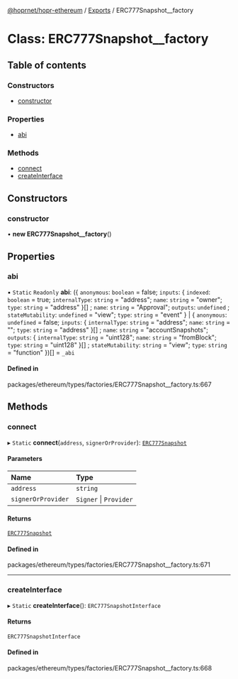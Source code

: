 [@hoprnet/hopr-ethereum](../README.md) / [Exports](../modules.md) / ERC777Snapshot\_\_factory

# Class: ERC777Snapshot\_\_factory

## Table of contents

### Constructors

- [constructor](ERC777Snapshot__factory.md#constructor)

### Properties

- [abi](ERC777Snapshot__factory.md#abi)

### Methods

- [connect](ERC777Snapshot__factory.md#connect)
- [createInterface](ERC777Snapshot__factory.md#createinterface)

## Constructors

### constructor

• **new ERC777Snapshot__factory**()

## Properties

### abi

▪ `Static` `Readonly` **abi**: ({ `anonymous`: `boolean` = false; `inputs`: { `indexed`: `boolean` = true; `internalType`: `string` = "address"; `name`: `string` = "owner"; `type`: `string` = "address" }[] ; `name`: `string` = "Approval"; `outputs`: `undefined` ; `stateMutability`: `undefined` = "view"; `type`: `string` = "event" } \| { `anonymous`: `undefined` = false; `inputs`: { `internalType`: `string` = "address"; `name`: `string` = ""; `type`: `string` = "address" }[] ; `name`: `string` = "accountSnapshots"; `outputs`: { `internalType`: `string` = "uint128"; `name`: `string` = "fromBlock"; `type`: `string` = "uint128" }[] ; `stateMutability`: `string` = "view"; `type`: `string` = "function" })[] = `_abi`

#### Defined in

packages/ethereum/types/factories/ERC777Snapshot__factory.ts:667

## Methods

### connect

▸ `Static` **connect**(`address`, `signerOrProvider`): [`ERC777Snapshot`](ERC777Snapshot.md)

#### Parameters

| Name | Type |
| :------ | :------ |
| `address` | `string` |
| `signerOrProvider` | `Signer` \| `Provider` |

#### Returns

[`ERC777Snapshot`](ERC777Snapshot.md)

#### Defined in

packages/ethereum/types/factories/ERC777Snapshot__factory.ts:671

___

### createInterface

▸ `Static` **createInterface**(): `ERC777SnapshotInterface`

#### Returns

`ERC777SnapshotInterface`

#### Defined in

packages/ethereum/types/factories/ERC777Snapshot__factory.ts:668
